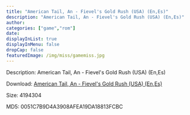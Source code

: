 ```yaml
---
title: "American Tail, An - Fievel's Gold Rush (USA) (En,Es)"
description: "American Tail, An - Fievel's Gold Rush (USA) (En,Es)"
author: 
categories: ["game","rom"]
date: 
displayInList: true
displayInMenu: false
dropCap: false
featuredImage: /img/miss/gamemiss.jpg
---
```


Description: American Tail, An - Fievel's Gold Rush (USA) (En,Es)

Download: <a style="text-decoration:underline;" href="https://mega.nz/#!KOASGaCC!SzdZj4B-Ls1fop8IJQoUeymjHKc3QNc9iG8GS_6s104" target = "_blank" rel = "nofollow" > American Tail, An - Fievel's Gold Rush (USA) (En,Es)</a>

Size: 4194304

MD5: 0051C7B9D4A3908AFEA19DA18813FCBC

